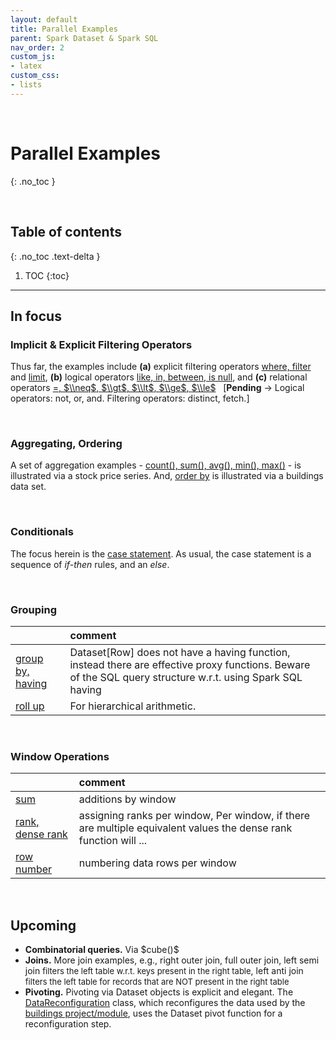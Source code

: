 ```yaml
---
layout: default
title: Parallel Examples
parent: Spark Dataset & Spark SQL
nav_order: 2
custom_js:
- latex
custom_css:
- lists
---
```


<br>

# Parallel Examples
{: .no_toc }

<br>

## Table of contents
{: .no_toc .text-delta }

1. TOC
{:toc}

---


## In focus

### Implicit & Explicit Filtering Operators

Thus far, the examples include **(a)** explicit filtering operators [where, filter](https://github.com/briefings/buildings/blob/master/src/main/scala/com/grey/queries/FilteringOperators.scala) and [limit](https://github.com/briefings/buildings/blob/master/src/main/scala/com/grey/queries/FundamentalClauses.scala), **(b)** logical operators [like, in, between, is null](https://github.com/briefings/buildings/blob/master/src/main/scala/com/grey/queries/LogicalOperators.scala), and **(c)** relational operators [$=$, $\\neq$, $\\gt$, $\\lt$, $\\ge$, $\\le$](https://github.com/briefings/buildings/blob/master/src/main/scala/com/grey/queries/RelationalOperators.scala) &nbsp; [**Pending** → Logical operators: not, or, and.  Filtering operators: distinct, fetch.]

<br>

### Aggregating, Ordering

A set of aggregation examples - [count(), sum(), avg(), min(), max()](https://github.com/briefings/stocks/blob/master/src/main/scala/com/grey/queries/Aggregating.scala) - is illustrated via a stock price series.  And, [order by](https://github.com/briefings/buildings/blob/master/src/main/scala/com/grey/queries/FundamentalClauses.scala) is illustrated via a buildings data set.

<br>

### Conditionals

The focus herein is the [case statement](https://github.com/briefings/stocks/blob/master/src/main/scala/com/grey/queries/Conditionals.scala).  As usual, the case statement is a sequence of *if-then* rules, and an *else*.


<br>

### Grouping

&nbsp; |comment
:--- |:---
[group by, having](https://github.com/briefings/stocks/blob/master/src/main/scala/com/grey/queries/Grouping.scala) | Dataset[Row] does not have a having function, instead there are effective proxy functions. Beware of the SQL query structure w.r.t. using Spark SQL having<br>
[roll up](https://github.com/briefings/bikeshare/blob/master/src/main/scala/com/grey/queries/HierarchicalArithmetic.scala) | For hierarchical arithmetic.


<br>

### Window Operations

&nbsp; |comment
:--- |:---
[sum](https://github.com/briefings/bikeshare/blob/master/src/main/scala/com/grey/queries/ContinuousArithmetic.scala) | additions by window
[rank, dense rank](https://github.com/briefings/bikeshare/blob/master/src/main/scala/com/grey/queries/RankingArithmetic.scala) |assigning ranks per window, Per window, if there are multiple equivalent values the dense rank function will ...
[row number](https://github.com/briefings/bikeshare/blob/master/src/main/scala/com/grey/queries/NumberingArithmetic.scala) | numbering data rows per window

<br>

## Upcoming

<ul>
  <li><b>Combinatorial queries.</b> Via $cube()$</li>
  <li><b>Joins.</b>  More join examples, e.g., right outer join, full outer join,  <span class="tooltip">left semi join
    <span class="tooltiptext" style="font-size: small">filters the left table w.r.t. keys present in the right table</span></span>,
    <span class="tooltip">left anti join <span class="tooltiptext" style="font-size: small">filters the left table for records
      that are NOT present in the right table</span> </span></li>
  <li><b>Pivoting.</b>  Pivoting via Dataset objects is explicit and elegant.  The
    <a href="https://github.com/briefings/buildings/blob/master/src/main/scala/com/grey/sources/DataReconfiguration.scala">DataReconfiguration</a>
    class, which reconfigures the data used by the <a href="https://github.com/briefings/buildings">buildings project/module</a>,
    uses the Dataset pivot function for a reconfiguration step.</li>
</ul>
